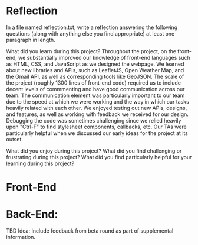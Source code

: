 # Reflection
In a file named reflection.txt, write a reflection answering the following questions (along with anything else you find appropriate) at least one paragraph in length.

What did you learn during this project?
Throughout the project, on the front-end, we substantially improved our knowledge of front-end languages such as HTML, CSS, and JavaScript as we designed the webpage. We learned about new libraries and APIs, such as LeafletJS, Open Weather Map, and the Gmail API, as well as corresponding tools like GeoJSON. The scale of the project (roughly 1300 lines of front-end code) required us to include decent levels of commmenting and have good communication across our team. The communication element was particularly important to our team due to the speed at which we were working and the way in which our tasks heavily related with each other. We enjoyed testing out new APIs, designs, and features, as well as working with feedback we received for our design. Debugging the code was sometimes challenging since we relied heavily upon "Ctrl-F" to find stylesheet components, callbacks, etc. Our TAs were particularly helpful when we discussed our early ideas for the project at its outset.

What did you enjoy during this project?
What did you find challenging or frustrating during this project?
What did you find particularly helpful for your learning during this project?

# Front-End


# Back-End:

TBD
Idea: Include feedback from beta round as part of supplemental information.

